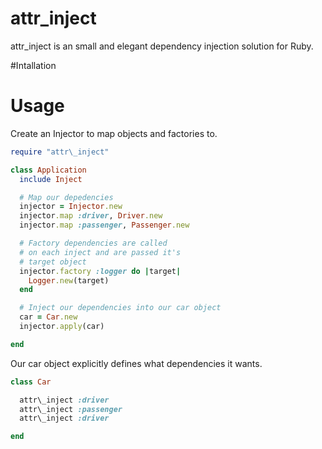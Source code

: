 # attr\_inject

attr\_inject is an small and elegant dependency injection solution for Ruby.

#Intallation

# Usage

Create an Injector to map objects and factories to.

~~~ ruby
require "attr\_inject"

class Application
  include Inject

  # Map our depedencies
  injector = Injector.new
  injector.map :driver, Driver.new
  injector.map :passenger, Passenger.new

  # Factory dependencies are called
  # on each inject and are passed it's
  # target object
  injector.factory :logger do |target|
    Logger.new(target)
  end

  # Inject our dependencies into our car object
  car = Car.new
  injector.apply(car)

end
~~~

Our car object explicitly defines what dependencies it wants.

~~~ ruby
class Car

  attr\_inject :driver
  attr\_inject :passenger
  attr\_inject :driver

end
~~~
